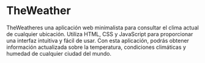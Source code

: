# TheWeather
TheWeatheres una aplicación web minimalista para consultar el clima actual de cualquier ubicación. Utiliza HTML, CSS y JavaScript para proporcionar una interfaz intuitiva y fácil de usar. Con esta aplicación, podrás obtener información actualizada sobre la temperatura, condiciones climáticas y humedad de cualquier ciudad del mundo.
